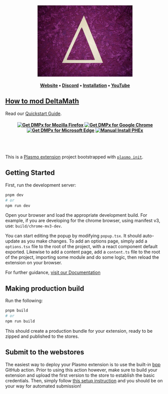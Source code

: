 <h1 align="center">
	<a href="/README.md">
		<img align="center"
			width="300"
			alt="DeltaMath Modding"
			src="https://raw.githubusercontent.com/DxltaMath/assets/master/profile/DxltaMath.jpg">
	</a>
</h1>


<p align="center">
	<strong>
		<a href="https://dxltamath.github.io/">Website</a>
		•
		<a href="https://dsc.gg/dxlta">Discord</a>
		•
		<a href="https://github.com/DxltaMath/DMPx/blob/master/.github/meta/QUICKSTART.md">Installation</a>
		•
		<a href="https://www.youtube.com/channel/UCpeKUQjK4mDtn_OUPfg5Uaw">YouTube</a>
	</strong>
</p>


## [How to mod DeltaMath](.github/meta/QUICKSTART.md)
Read our [Quickstart Guide](.github/meta/QUICKSTART.md).


<h4 align="center" id="Webstores">

<a href=""><img src="https://user-images.githubusercontent.com/585534/107280546-7b9b2a00-6a26-11eb-8f9f-f95932f4bfec.png" alt="Get DMPx for Mozilla Firefox"></a>
<a href="https://chrome.google.com/webstore/detail/delta-math-interception-e/lhhhbaakoallicbipmckclbigdlkdodh"><img src="https://user-images.githubusercontent.com/585534/107280622-91a8ea80-6a26-11eb-8d07-77c548b28665.png" alt="Get DMPx for Google Chrome"></img></a>
<a href="https://microsoftedge.microsoft.com/addons/detail/kihhkmfnemdfabkddfdelnggjanggdnl"><img src="https://user-images.githubusercontent.com/585534/107280673-a5ece780-6a26-11eb-9cc7-9fa9f9f81180.png" alt="Get DMPx for Microsoft Edge"></a>
<a href="/.github/meta/QUICKSTART.md"><img src="https://user-images.githubusercontent.com/69060894/184510500-c0c005f3-023a-4961-bfad-0d0faf055220.png" alt="Manual Install PHEx"></img></a>


</h4>
<br><br>




This is a [Plasmo extension](https://docs.plasmo.com/) project bootstrapped with [`plasmo init`](https://www.npmjs.com/package/plasmo).

## Getting Started

First, run the development server:

```bash
pnpm dev
# or
npm run dev
```

Open your browser and load the appropriate development build. For example, if you are developing for the chrome browser, using manifest v3, use: `build/chrome-mv3-dev`.

You can start editing the popup by modifying `popup.tsx`. It should auto-update as you make changes. To add an options page, simply add a `options.tsx` file to the root of the project, with a react component default exported. Likewise to add a content page, add a `content.ts` file to the root of the project, importing some module and do some logic, then reload the extension on your browser.

For further guidance, [visit our Documentation](https://docs.plasmo.com/)

## Making production build

Run the following:

```bash
pnpm build
# or
npm run build
```

This should create a production bundle for your extension, ready to be zipped and published to the stores.

## Submit to the webstores

The easiest way to deploy your Plasmo extension is to use the built-in [bpp](https://bpp.browser.market) GitHub action. Prior to using this action however, make sure to build your extension and upload the first version to the store to establish the basic credentials. Then, simply follow [this setup instruction](https://docs.plasmo.com/framework/workflows/submit) and you should be on your way for automated submission!
